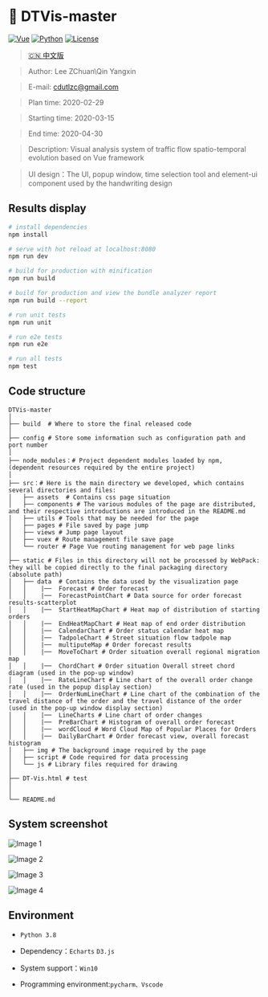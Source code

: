 # :dolphin:	 DTVis-master
[![Vue](https://img.shields.io/badge/Vue-2.5.2-yellow)](https://img.shields.io/badge/Vue-2.5.2-yellow)
[![Python](https://img.shields.io/badge/Python-3.8-blue)](https://img.shields.io/badge/Python-3.8-blue)
[![License](https://img.shields.io/badge/license-Apache%202-green.svg)](https://www.apache.org/licenses/LICENSE-2.0)

> [🇨🇳 中文版](./README.zh_CN.md)

> Author: Lee ZChuan\Qin Yangxin

> E-mail: cdutlzc@gmail.com

> Plan time: 2020-02-29

> Starting time: 2020-03-15

> End time: 2020-04-30

>Description: Visual analysis system of traffic flow spatio-temporal evolution based on Vue framework

>UI design：The UI, popup window, time selection tool and element-ui component used by the handwriting design

## Results display

``` bash
# install dependencies
npm install

# serve with hot reload at localhost:8080
npm run dev

# build for production with minification
npm run build

# build for production and view the bundle analyzer report
npm run build --report

# run unit tests
npm run unit

# run e2e tests
npm run e2e

# run all tests
npm test
```

## Code structure

```
DTVis-master
│
├── build  # Where to store the final released code
│ 
├── config # Store some information such as configuration path and port number
│ 
├── node_modules：# Project dependent modules loaded by npm, (dependent resources required by the entire project)
│ 
├── src：# Here is the main directory we developed, which contains several directories and files:
│   ├── assets  # Contains css page situation
│   ├── components # The various modules of the page are distributed, and their respective introductions are introduced in the README.md
│   ├── utils # Tools that may be needed for the page
│   ├── pages # File saved by page jump
│   ├── views # Jump page layout
│   ├── vuex # Route management file save page
│   └── router # Page Vue routing management for web page links
│
├── static # Files in this directory will not be processed by WebPack: they will be copied directly to the final packaging directory (absolute path)
│   ├── data  # Contains the data used by the visualization page
│   │    |──  Forecast # Order forecast
│   │    |──  ForecastPointChart # Data source for order forecast results-scatterplot
│   │    |──  StartHeatMapChart # Heat map of distribution of starting orders
│   │    |──  EndHeatMapChart # Heat map of end order distribution
│   │    |──  CalendarChart # Order status calendar heat map
│   │    |──  TadpoleChart # Street situation flow tadpole map
│   │    |──  multiputeMap # Order forecast results
│   │    |──  MoveToChart # Order situation overall regional migration map
│   │    |──  ChordChart # Order situation Overall street chord diagram (used in the pop-up window)
│   │    |──  RateLineChart # Line chart of the overall order change rate (used in the popup display section)
│   │    |──  OrderNumLineChart # Line chart of the combination of the travel distance of the order and the travel distance of the order (used in the pop-up window display section)
│   │    |──  LineCharts # Line chart of order changes
│   │    |──  PreBarChart # Histogram of overall order forecast
│   │    |──  wordCloud # Word Cloud Map of Popular Places for Orders
│   │    |──  DailyBarChart # Order forecast view, overall forecast histogram
│   ├── img # The background image required by the page
│   ├── script # Code required for data processing
│   └── js # Library files required for drawing
│
├── DT-Vis.html # test
│
│
└── README.md 
```

## System screenshot

![Image 1](static/img/README/草图.bmp)

![Image 2](static/img/README/蝌蚪图.bmp)

![Image 3](static/img/README/预测.bmp)

![Image 4](static/img/README/天气情况分析.bmp)

## Environment 

* `Python 3.8 `

* Dependency：`Echarts` `D3.js`

* System support：`Win10` 

* Programming environment:`pycharm、Vscode`
